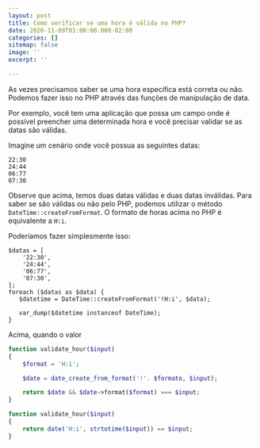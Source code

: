 ```yaml
---
layout: post
title: Como verificar se uma hora é válida no PHP?
date: 2020-11-09T01:00:00.000-02:00
categories: []
sitemap: false
image: ''
excerpt: ''

---
```

As vezes precisamos saber se uma hora específica está correta ou não. Podemos fazer isso no PHP através das funções de manipulação de data.

Por exemplo, você tem uma aplicação que possa um campo onde é possível preencher uma determinada hora e você precisar validar se as datas são válidas. 

Imagine um cenário onde você possua as seguintes datas:

```
22:30
24:44
06:77
07:30
```

Observe que acima, temos duas datas válidas e duas datas inválidas. Para saber se são válidas ou não pelo PHP, podemos utilizar o método `DateTime::createFromFormat`. O formato de horas acima no PHP é equivalente a `H:i`.

Poderíamos fazer simplesmente isso:

```
$datas = [
    '22:30',
    '24:44',
    '06:77',
    '07:30',
];
foreach ($datas as $data) {
   $datetime = DateTime::createFromFormat('!H:i', $data);
   
   var_dump($datetime instanceof DateTime);
}
```

Acima, quando o valor 

```php
function validate_hour($input) 
{
    $format = 'H:i';

    $date = date_create_from_format('!'. $formato, $input);

    return $date && $date->format($format) === $input;
}
```

```php
function validate_hour($input)
{
    return date('H:i', strtotime($input)) == $input;
}
```